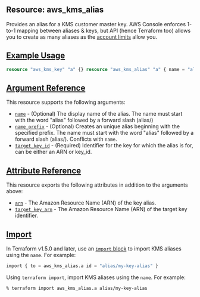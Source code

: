 ## Resource: aws\_kms\_alias

Provides an alias for a KMS customer master key. AWS Console enforces 1-to-1 mapping between aliases & keys, but API (hence Terraform too) allows you to create as many aliases as the [account limits](http://docs.aws.amazon.com/kms/latest/developerguide/limits.html) allow you.

## [Example Usage](https://registry.terraform.io/providers/hashicorp/aws/latest/docs/resources/kms_key#example-usage)

```terraform
resource "aws_kms_key" "a" {} resource "aws_kms_alias" "a" { name = "alias/my-key-alias" target_key_id = aws_kms_key.a.key_id }
```

## [Argument Reference](https://registry.terraform.io/providers/hashicorp/aws/latest/docs/resources/kms_key#argument-reference)

This resource supports the following arguments:

-   [`name`](https://registry.terraform.io/providers/hashicorp/aws/latest/docs/resources/kms_key#name-1) - (Optional) The display name of the alias. The name must start with the word "alias" followed by a forward slash (alias/)
-   [`name_prefix`](https://registry.terraform.io/providers/hashicorp/aws/latest/docs/resources/kms_key#name_prefix-1) - (Optional) Creates an unique alias beginning with the specified prefix. The name must start with the word "alias" followed by a forward slash (alias/). Conflicts with `name`.
-   [`target_key_id`](https://registry.terraform.io/providers/hashicorp/aws/latest/docs/resources/kms_key#target_key_id-1) - (Required) Identifier for the key for which the alias is for, can be either an ARN or key\_id.

## [Attribute Reference](https://registry.terraform.io/providers/hashicorp/aws/latest/docs/resources/kms_key#attribute-reference)

This resource exports the following attributes in addition to the arguments above:

-   [`arn`](https://registry.terraform.io/providers/hashicorp/aws/latest/docs/resources/kms_key#arn-2) - The Amazon Resource Name (ARN) of the key alias.
-   [`target_key_arn`](https://registry.terraform.io/providers/hashicorp/aws/latest/docs/resources/kms_key#target_key_arn-1) - The Amazon Resource Name (ARN) of the target key identifier.

## [Import](https://registry.terraform.io/providers/hashicorp/aws/latest/docs/resources/kms_key#import)

In Terraform v1.5.0 and later, use an [`import` block](https://developer.hashicorp.com/terraform/language/import) to import KMS aliases using the `name`. For example:

```terraform
import { to = aws_kms_alias.a id = "alias/my-key-alias" }
```

Using `terraform import`, import KMS aliases using the `name`. For example:

```console
% terraform import aws_kms_alias.a alias/my-key-alias
```
